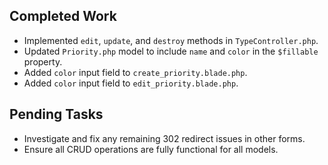 ## Completed Work

- Implemented `edit`, `update`, and `destroy` methods in `TypeController.php`.
- Updated `Priority.php` model to include `name` and `color` in the `$fillable` property.
- Added `color` input field to `create_priority.blade.php`.
- Added `color` input field to `edit_priority.blade.php`.

## Pending Tasks

- Investigate and fix any remaining 302 redirect issues in other forms.
- Ensure all CRUD operations are fully functional for all models.
